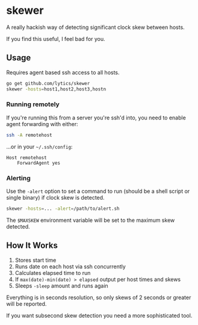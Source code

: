 # skewer

A really hackish way of detecting significant clock skew between hosts.

If you find this useful, I feel bad for you.

## Usage

Requires agent based ssh access to all hosts.

```sh
go get github.com/lytics/skewer
skewer -hosts=host1,host2,host3,hostn
```

### Running remotely

If you're running this from a server you're ssh'd into, you need to enable
agent forwarding with either:

```sh
ssh -A remotehost
```

...or in your `~/.ssh/config`:

```
Host remotehost
    ForwardAgent yes
```

### Alerting

Use the `-alert` option to set a command to run (should be a shell script or
single binary) if clock skew is detected.

```sh
skewer -hosts=... -alert=/path/to/alert.sh
```

The `$MAXSKEW` environment variable will be set to the maximum skew detected.

## How It Works

1. Stores start time
1. Runs date on each host via ssh concurrently
1. Calculates elapsed time to run
1. If `max(date)-min(date) > elapsed` output per host times and skews
1. Sleeps `-sleep` amount and runs again

Everything is in seconds resolution, so only skews of 2 seconds or greater will
be reported.

If you want subsecond skew detection you need a more sophisticated tool.
